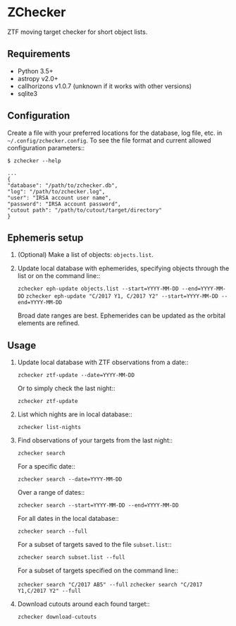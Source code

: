 # ZChecker
ZTF moving target checker for short object lists.

## Requirements

* Python 3.5+
* astropy v2.0+
* callhorizons v1.0.7 (unknown if it works with other versions)
* sqlite3

## Configuration

Create a file with your preferred locations for the database, log
file, etc. in `~/.config/zchecker.config`.  To see the file format and
current allowed configuration parameters::

  ```
$ zchecker --help
  
...
{
  "database": "/path/to/zchecker.db",
  "log": "/path/to/zchecker.log",
  "user": "IRSA account user name",
  "password": "IRSA account password",
  "cutout path": "/path/to/cutout/target/directory"
}

```

## Ephemeris setup

1. (Optional) Make a list of objects: `objects.list`.

1. Update local database with ephemerides, specifying objects through
   the list or on the command line::

     `zchecker eph-update objects.list --start=YYYY-MM-DD --end=YYYY-MM-DD` 
     `zchecker eph-update "C/2017 Y1, C/2017 Y2" --start=YYYY-MM-DD --end=YYYY-MM-DD`

   Broad date ranges are best.  Ephemerides can be updated as the
   orbital elements are refined.

## Usage

1. Update local database with ZTF observations from a date::

	`zchecker ztf-update --date=YYYY-MM-DD`

   Or to simply check the last night::
	
     `zchecker ztf-update`

1. List which nights are in local database::

     `zchecker list-nights`

1. Find observations of your targets from the last night::

     `zchecker search`

   For a specific date::

     `zchecker search --date=YYYY-MM-DD`
	
   Over a range of dates::
	
     `zchecker search --start=YYYY-MM-DD --end=YYYY-MM-DD`

   For all dates in the local database::

     `zchecker search --full`
	
   For a subset of targets saved to the file `subset.list`::

     `zchecker search subset.list --full`
	
   For a subset of targets specified on the command line::

     `zchecker search "C/2017 AB5" --full`
     `zchecker search "C/2017 Y1,C/2017 Y2" --full`

1. Download cutouts around each found target::

     `zchecker download-cutouts`


